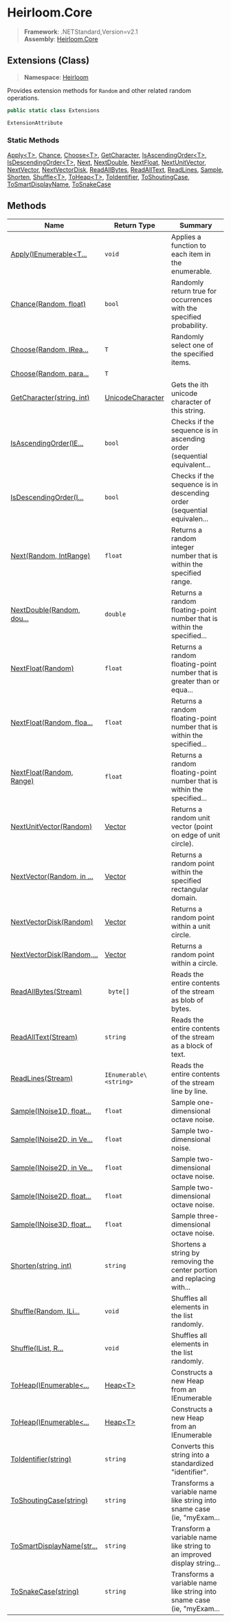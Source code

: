 # Heirloom.Core

> **Framework**: .NETStandard,Version=v2.1  
> **Assembly**: [Heirloom.Core][0]

## Extensions (Class)

> **Namespace**: [Heirloom][0]

Provides extension methods for `Random` and other related random operations.

```cs
public static class Extensions
```

`ExtensionAttribute`

### Static Methods

[Apply\<T>][1], [Chance][2], [Choose\<T>][3], [GetCharacter][4], [IsAscendingOrder\<T>][5], [IsDescendingOrder\<T>][6], [Next][7], [NextDouble][8], [NextFloat][9], [NextUnitVector][10], [NextVector][11], [NextVectorDisk][12], [ReadAllBytes][13], [ReadAllText][14], [ReadLines][15], [Sample][16], [Shorten][17], [Shuffle\<T>][18], [ToHeap\<T>][19], [ToIdentifier][20], [ToShoutingCase][21], [ToSmartDisplayName][22], [ToSnakeCase][23]

## Methods

| Name                            | Return Type            | Summary                                                                |
|---------------------------------|------------------------|------------------------------------------------------------------------|
| [Apply<T>(IEnumerable<T...][1]  | `void`                 | Applies a function to each item in the enumerable.                     |
| [Chance(Random, float)][2]      | `bool`                 | Randomly return true for occurrences with the specified probability.   |
| [Choose<T>(Random, IRea...][3]  | `T`                    | Randomly select one of the specified items.                            |
| [Choose<T>(Random, para...][3]  | `T`                    |                                                                        |
| [GetCharacter(string, int)][4]  | [UnicodeCharacter][24] | Gets the ith unicode character of this string.                         |
| [IsAscendingOrder<T>(IE...][5]  | `bool`                 | Checks if the sequence is in ascending order (sequential equivalent... |
| [IsDescendingOrder<T>(I...][6]  | `bool`                 | Checks if the sequence is in descending order (sequential equivalen... |
| [Next(Random, IntRange)][7]     | `float`                | Returns a random integer number that is within the specified range.    |
| [NextDouble(Random, dou...][8]  | `double`               | Returns a random floating-point number that is within the specified... |
| [NextFloat(Random)][9]          | `float`                | Returns a random floating-point number that is greater than or equa... |
| [NextFloat(Random, floa...][9]  | `float`                | Returns a random floating-point number that is within the specified... |
| [NextFloat(Random, Range)][9]   | `float`                | Returns a random floating-point number that is within the specified... |
| [NextUnitVector(Random)][10]    | [Vector][25]           | Returns a random unit vector (point on edge of unit circle).           |
| [NextVector(Random, in ...][11] | [Vector][25]           | Returns a random point within the specified rectangular domain.        |
| [NextVectorDisk(Random)][12]    | [Vector][25]           | Returns a random point within a unit circle.                           |
| [NextVectorDisk(Random,...][12] | [Vector][25]           | Returns a random point within a circle.                                |
| [ReadAllBytes(Stream)][13]      | ` byte[]`              | Reads the entire contents of the stream as blob of bytes.              |
| [ReadAllText(Stream)][14]       | `string`               | Reads the entire contents of the stream as a block of text.            |
| [ReadLines(Stream)][15]         | `IEnumerable\<string>` | Reads the entire contents of the stream line by line.                  |
| [Sample(INoise1D, float...][16] | `float`                | Sample one-dimensional octave noise.                                   |
| [Sample(INoise2D, in Ve...][16] | `float`                | Sample two-dimensional noise.                                          |
| [Sample(INoise2D, in Ve...][16] | `float`                | Sample two-dimensional octave noise.                                   |
| [Sample(INoise2D, float...][16] | `float`                | Sample two-dimensional octave noise.                                   |
| [Sample(INoise3D, float...][16] | `float`                | Sample three-dimensional octave noise.                                 |
| [Shorten(string, int)][17]      | `string`               | Shortens a string by removing the center portion and replacing with... |
| [Shuffle<T>(Random, ILi...][18] | `void`                 | Shuffles all elements in the list randomly.                            |
| [Shuffle<T>(IList<T>, R...][18] | `void`                 | Shuffles all elements in the list randomly.                            |
| [ToHeap<T>(IEnumerable<...][19] | [Heap\<T>][26]         | Constructs a new Heap<T> from an IEnumerable<T>                        |
| [ToHeap<T>(IEnumerable<...][19] | [Heap\<T>][26]         | Constructs a new Heap<T> from an IEnumerable<T>                        |
| [ToIdentifier(string)][20]      | `string`               | Converts this string into a standardized "identifier".                 |
| [ToShoutingCase(string)][21]    | `string`               | Transforms a variable name like string into sname case (ie, "myExam... |
| [ToSmartDisplayName(str...][22] | `string`               | Transform a variable name like string to an improved display string... |
| [ToSnakeCase(string)][23]       | `string`               | Transforms a variable name like string into sname case (ie, "myExam... |

[0]: ../../Heirloom.Core.md
[1]: Extensions/Apply[T].md
[2]: Extensions/Chance.md
[3]: Extensions/Choose[T].md
[4]: Extensions/GetCharacter.md
[5]: Extensions/IsAscendingOrder[T].md
[6]: Extensions/IsDescendingOrder[T].md
[7]: Extensions/Next.md
[8]: Extensions/NextDouble.md
[9]: Extensions/NextFloat.md
[10]: Extensions/NextUnitVector.md
[11]: Extensions/NextVector.md
[12]: Extensions/NextVectorDisk.md
[13]: Extensions/ReadAllBytes.md
[14]: Extensions/ReadAllText.md
[15]: Extensions/ReadLines.md
[16]: Extensions/Sample.md
[17]: Extensions/Shorten.md
[18]: Extensions/Shuffle[T].md
[19]: Extensions/ToHeap[T].md
[20]: Extensions/ToIdentifier.md
[21]: Extensions/ToShoutingCase.md
[22]: Extensions/ToSmartDisplayName.md
[23]: Extensions/ToSnakeCase.md
[24]: UnicodeCharacter.md
[25]: Vector.md
[26]: Heap[T].md
